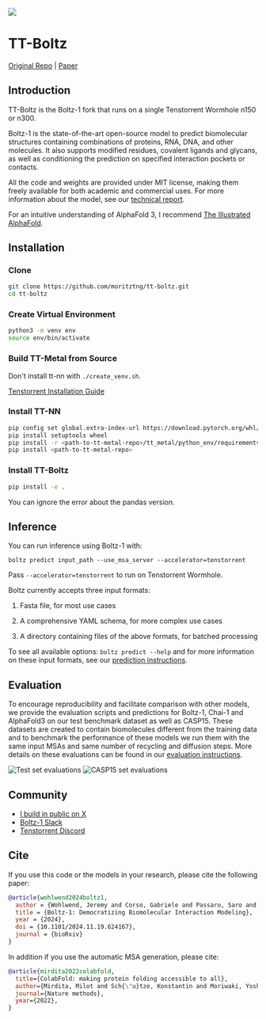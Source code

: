 
![](docs/boltz1_pred_figure.png)

# TT-Boltz
[Original Repo](https://github.com/jwohlwend/boltz) | [Paper](https://doi.org/10.1101/2024.11.19.624167)

## Introduction
TT-Boltz is the Boltz-1 fork that runs on a single Tenstorrent Wormhole n150 or n300.

Boltz-1 is the state-of-the-art open-source model to predict biomolecular structures containing combinations of proteins, RNA, DNA, and other molecules. It also supports modified residues, covalent ligands and glycans, as well as conditioning the prediction on specified interaction pockets or contacts. 

All the code and weights are provided under MIT license, making them freely available for both academic and commercial uses. For more information about the model, see our [technical report](https://doi.org/10.1101/2024.11.19.624167).

For an intuitive understanding of AlphaFold 3, I recommend [The Illustrated AlphaFold](https://elanapearl.github.io/blog/2024/the-illustrated-alphafold).

## Installation
### Clone
```bash
git clone https://github.com/moritztng/tt-boltz.git
cd tt-boltz
```
### Create Virtual Environment
```bash
python3 -m venv env
source env/bin/activate
```
### Build TT-Metal from Source
Don't install tt-nn with `./create_venv.sh`.

[Tenstorrent Installation Guide](https://github.com/tenstorrent/tt-metal/blob/main/INSTALLING.md)
### Install TT-NN
```bash
pip config set global.extra-index-url https://download.pytorch.org/whl/cpu
pip install setuptools wheel
pip install -r <path-to-tt-metal-repo>/tt_metal/python_env/requirements-dev.txt
pip install <path-to-tt-metal-repo>
```
### Install TT-Boltz
```bash
pip install -e .
```
You can ignore the error about the pandas version.
## Inference
You can run inference using Boltz-1 with:

```
boltz predict input_path --use_msa_server --accelerator=tenstorrent
```

Pass `--accelerator=tenstorrent` to run on Tenstorrent Wormhole.

Boltz currently accepts three input formats:

1. Fasta file, for most use cases

2. A comprehensive YAML schema, for more complex use cases

3. A directory containing files of the above formats, for batched processing

To see all available options: `boltz predict --help` and for more information on these input formats, see our [prediction instructions](docs/prediction.md).

## Evaluation
To encourage reproducibility and facilitate comparison with other models, we provide the evaluation scripts and predictions for Boltz-1, Chai-1 and AlphaFold3 on our test benchmark dataset as well as CASP15. These datasets are created to contain biomolecules different from the training data and to benchmark the performance of these models we run them with the same input MSAs and same number  of recycling and diffusion steps. More details on these evaluations can be found in our [evaluation instructions](docs/evaluation.md).

![Test set evaluations](docs/plot_test.png)
![CASP15 set evaluations](docs/plot_casp.png)

## Community
- [I build in public on X](https://x.com/moritzthuening)
- [Boltz-1 Slack](https://join.slack.com/t/boltz-community/shared_invite/zt-2zj7e077b-D1R9S3JVOolhv_NaMELgjQ)
- [Tenstorrent Discord](https://discord.gg/tvhGzHQwaj)

## Cite
If you use this code or the models in your research, please cite the following paper:

```bibtex
@article{wohlwend2024boltz1,
  author = {Wohlwend, Jeremy and Corso, Gabriele and Passaro, Saro and Reveiz, Mateo and Leidal, Ken and Swiderski, Wojtek and Portnoi, Tally and Chinn, Itamar and Silterra, Jacob and Jaakkola, Tommi and Barzilay, Regina},
  title = {Boltz-1: Democratizing Biomolecular Interaction Modeling},
  year = {2024},
  doi = {10.1101/2024.11.19.624167},
  journal = {bioRxiv}
}
```

In addition if you use the automatic MSA generation, please cite:

```bibtex
@article{mirdita2022colabfold,
  title={ColabFold: making protein folding accessible to all},
  author={Mirdita, Milot and Sch{\"u}tze, Konstantin and Moriwaki, Yoshitaka and Heo, Lim and Ovchinnikov, Sergey and Steinegger, Martin},
  journal={Nature methods},
  year={2022},
}
```
